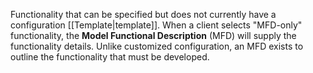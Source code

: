 Functionality that can be specified but does not currently have a configuration [[Template|template]]. When a client selects "MFD-only" functionality, the **Model Functional Description** (MFD) will supply the functionality details. Unlike customized configuration, an MFD exists to outline the functionality that must be developed.